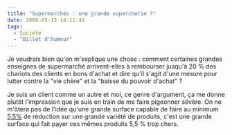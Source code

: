 ```yaml
---
title: "Supermarchés : une grande supercherie ?"
date: 2008-05-15 14:11:41
tags:
  - Société
  - "Billet d'humeur"
---
```


Je voudrais bien qu'on m'explique une chose&nbsp;: comment certaines grandes enseignes de supermarché arrivent-elles à rembourser jusqu'à 20 % des chariots des clients en bons d'achat et dire qu'il s'agit d'une mesure pour lutter contre la "vie chère" et la "baisse du pouvoir d'achat"&nbsp;?

<!-- more -->

Je suis un client comme un autre et moi, ce genre d'argument, ça me donne plutôt l'impression que je suis en train de me faire pigeonner sévère. On ne m'ôtera pas de l'idée qu'une grande surface capable de faire au minimum [5,5%](http://www.lefigaro.fr/conso/2008/04/15/05007-20080415ARTFIG00445-carrefour-s-attaque-mollement-a-la-tva.php) de réduction sur une grande variété de produits, c'est une grande surface qui fait payer ces mêmes produits 5,5 % trop chers.